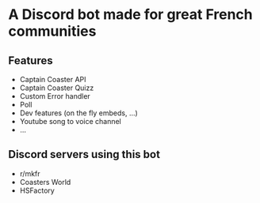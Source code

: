 # A Discord bot made for great French communities

## Features
- Captain Coaster API
- Captain Coaster Quizz
- Custom Error handler
- Poll
- Dev features (on the fly embeds, ...)
- Youtube song to voice channel
- ...

## Discord servers using this bot
- r/mkfr
- Coasters World
- HSFactory